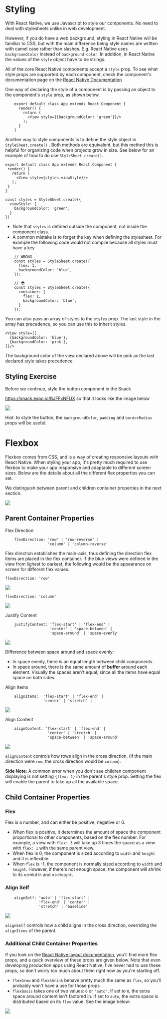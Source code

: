 # Styling

With React Native, we use Javascript to style our components. No need to deal with stylesheets unlike in web development. 



However, if you do have a web background, styling in React Native will be familiar to CSS, but with the main difference being style names are written with camel case rather than slashes. E.g. React Native uses `backgroundColor` instead of `background-color`. In addition, in React Native the values of the `style` object have to be strings.

All of the core React Native components accept a `style` prop. To see what style props are supported by each component, check the component's documentation page on the [React Native Documentation](http://facebook.github.io/react-native/docs/getting-started)



One way of declaring the style of a component is by passing an object to the component's `style` prop, as shown below.
```
    export default class App extends React.Component {
      render() {
        return (
          <View style={{backgroundColor: 'green'}}/>
        );
      }
    }
```
Another way to style components is to define the style object in `StyleSheet.create()` . Both methods are equivalent, but this method this is helpful for organizing code when projects grow in size. See below for an example of how to do use `StyleSheet.create()`.

    export default class App extends React.Component {
     render() {
       return (
         <View style={styles.viewStyle}/>
       );
     }
    }

    const styles = StyleSheet.create({
      viewStyle: {
        backgroundColor: 'green',
      }
    })

-   Note that `styles` is defined outside the component, not inside the component class. 
-   A common mistake is to forget the key when defining the stylesheet. For example the following code would not compile because all styles must have a key

```
    // WRONG
    const styles = StyleSheet.create({
      flex: 1,
      backgroundColor: 'blue',
    }): 

    // 😎
    const styles = StyleSheet.create({
      container: {
        flex: 1,
        backgroundColor: 'blue',
      }
    }): 
```

You can also pass an array of styles to the `styles` prop. The last style in the array has precedence, so you can use this to inherit styles.

    <View style={[
      {backgroundColor: 'blue'},
      {backgroundColor: 'pink'},
    ]}/>

The background color of the view declared above will be pink as the last declared style takes precedence.


## Styling Exercise

Before we continue, style the button component in the Snack

https://snack.expo.io/BJFFxNFUX so that it looks like the image below


![](https://storage.googleapis.com/slite-api-files-production/files/e7ec6ee5-a63f-41c8-8237-f52391e83b12/image.png)

Hint: to style the button, the `backgroundColor`, `padding` and `borderRadius` props will be useful.

# Flexbox
Flexbox comes from CSS, and is a way of creating responsive layouts with React Native. When styling your app, it's pretty much required to use flexbox to make your app responsive and adaptable to different screen sizes. Below are the details about all the different flex properties you can set. 

We distinguish between parent and children container properties in the next section. 

![](https://storage.googleapis.com/slite-api-files-production/files/2f6fb354-cccd-4364-a0f8-6b1fb8e16f49/flexbox.png)

## Parent Container Properties

Flex Direction
```
    flexDirection: 'row' | 'row-reverse' |
                   'column' | 'column-reverse' 
```
Flex direction establishes the main-axis, thus defining the direction flex items are placed in the flex container. If the blue views were defined in the view from lighest to darkest, the following would be the appearance on screen for different flex values. 

`flexDirection: 'row'`

![](https://storage.googleapis.com/slite-api-files-production/files/40d07d8a-7553-418d-8f2d-15c51a3eec59/Screen%2520Shot%25202018-08-21%2520at%252012.46.59%2520PM.png)

`flexDirection: 'column'` 

![](https://storage.googleapis.com/slite-api-files-production/files/de0f1782-298f-40f2-95d9-2127763d10e2/Screen%2520Shot%25202018-08-21%2520at%252012.47.15%2520PM.png)

Justify Content
```
    justifyContent: 'flex-start' | 'flex-end' |
                    'center' | 'space-between' |
                    'space-around' | 'space-evenly' 
```
![](https://storage.googleapis.com/slite-api-files-production/files/ab7cc1c6-2b0d-4fb8-9ac2-48e09134a812/image.png)

Difference between space around and space evenly:

-   In space evenly, there is an equal length between child components. 
-   In space around, there is the same amount of **buffer** around each element. Visually the spaces aren't equal, since all the items have equal space on both sides.

Align Items
```
    alignItems:  'flex-start' | 'flex-end' |
                 'center' | 'stretch' |
```
![](https://storage.googleapis.com/slite-api-files-production/files/edce852f-7e52-4d67-b15b-a7358659a347/image.png)

Align Content
```
    alignContent: 'flex-start' | 'flex-end' |
                   'center' | 'stretch' |
                   'space-between' | 'space-around' 
```
![](https://storage.googleapis.com/slite-api-files-production/files/0851580f-928d-45dd-b1a2-706ff915797e/alignContent.png)

`alignContent` controls how rows align in the cross direction. (if the main direction were `row`, the cross direction would be `column`).

**Side Note**: A common error when you don't see children component displaying is not setting `{flex: 1}` in the parent's style prop. Setting the flex will enable the parent to take up all the available space. 

## Child Container Properties

### Flex
Flex is a number, and can either be positive, negative or 0.

-   When flex is positive, it determines the amount of space the component proportional to other components, based on the flex number. For example, a view with `flex: 3` will take up 3 times the space as a view with `flex: 1` with the same parent view.
-   When flex is 0, the component is sized according to `width` and `height` and it is inflexible.
-   When `flex` is -1, the component is normally sized according to `width` and `height`. However, if there's not enough space, the component will shrink to its `minWidth` and `minHeight`.

### Align Self
```
    alignSelf: 'auto' | 'flex-start' |
               'flex-end' | 'center' | 
               'stretch' | 'baseline'
```

![](https://storage.googleapis.com/slite-api-files-production/files/b9dff3c6-1060-4896-9b99-d4f9cc16243a/alignSelf.png)

`alignSelf` controls how a child aligns in the cross direction, overriding the `alignItems` of the parent.

### Additional Child Container Properties

If you look on the [React Native layout documentation](https://facebook.github.io/react-native/docs/layout-props#flexgrow), you'll find more flex props, and a quick overview of these props are given below. Note that even developing production apps using React Native, I've never had to use these props, so don't worry too much about them right now as you're starting off.

-   `flexGrow` and `flexShrink` behave pretty much the same as `flex`, so you'll probably won't have a use for those props
-   `flexBasis` takes one of two values: `0` or `'auto'`. If set to `0`, the extra space around content isn't factored in. If set to `auto`, the extra space is distributed based on its `flex` value. See the image below:

![](https://storage.googleapis.com/slite-api-files-production/files/8eae5961-b94e-46fb-86e2-8ebaf1b8b904/Screen%2520Shot%25202018-08-23%2520at%252011.01.08%2520PM.png)
